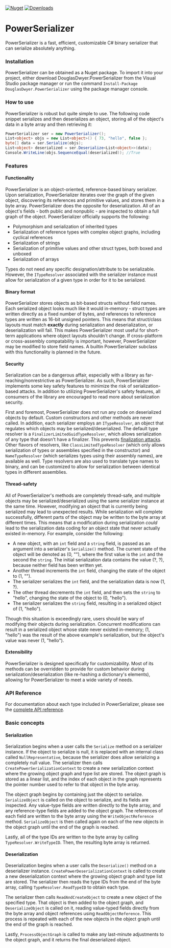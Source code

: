 [![Nuget](https://img.shields.io/nuget/v/DouglasDwyer.PowerSerializer)](https://www.nuget.org/packages/DouglasDwyer.PowerSerializer)
[![Downloads](https://img.shields.io/nuget/dt/DouglasDwyer.PowerSerializer)](https://www.nuget.org/packages/DouglasDwyer.PowerSerializer)

# PowerSerializer
 PowerSerializer is a fast, efficient, customizable C# binary serializer that can serialize absolutely anything.

### Installation

PowerSerializer can be obtained as a Nuget package. To import it into your project, either download DouglasDwyer.PowerSerializer from the Visual Studio package manager or run the command `Install-Package DouglasDwyer.PowerSerializer` using the package manager console.

### How to use

PowerSerializer is robust but quite simple to use. The following code snippet serializes and then deserializes an object, storing all of the object's data in a byte array and then retrieving it:
```csharp
PowerSerializer ser = new PowerSerializer();
List<object> objs = new List<object>() { 73, "hello", false };
byte[] data = ser.Serialize(objs);
List<object> deserialized = ser.Deserialize<List<object>>(data);
Console.WriteLine(objs.SequenceEqual(deserialized)); //True
```

### Features

#### Functionality
PowerSerializer is an object-oriented, reference-based binary serializer. Upon serialization, PowerSerializer iterates over the graph of the given object, discovering its references and primitive values, and stores them in a byte array. PowerSerializer does the opposite for deserialization. All of an object's fields - both public and nonpublic - are inspected to obtain a full graph of the object. PowerSerializer officially supports the following:
- Polymorphism and serialization of inherited types
- Serialization of reference types with complex object graphs, including cyclical references
- Serialization of strings
- Serialization of primitive values and other struct types, both boxed and unboxed
- Serialization of arrays

Types do not need any specific designation/attribute to be serializable. However, the `ITypeResolver` associated with the serializer instance must allow for serialization of a given type in order for it to be serialized.

#### Binary format

PowerSerializer stores objects as bit-based structs without field names. Each serialized object looks much like it would in-memory - struct types are written directly as a fixed number of bytes, and references to reference types are written as 16-bit unsigned pointers. This means that struct/class layouts must match **exactly** during serialization and deserialization, or deserialization will fail. This makes PowerSerializer most useful for short-term applications where object layouts shouldn't change. If cross-platform or cross-assembly compatability is important, however, PowerSerializer may be modified to store field names. A builtin PowerSerializer subclass with this functionality is planned in the future.

#### Security

Serialization can be a dangerous affair, especially with a library as far-reaching/nonrestrictive as PowerSerializer. As such, PowerSerializer implements some key safety features to minimize the risk of serialization-based attacks. In addition to utilizing PowerSerializer's safety features, all consumers of the library are encouraged to read more about serialization security.

First and foremost, PowerSerializer does not run any code on deserialized objects by default. Custom constructors and other methods are never called. In addition, each serializer employs an `ITypeResolver`, an object that regulates which objects may be serialized/deserialized. The default type resolver is a `FinalizerLimitedGuidTypeResolver`, which allows serialization of any type that doesn't have a finalizer. This prevents [finalization attacks](https://security.stackexchange.com/questions/13490/is-it-safe-to-binary-deserialize-user-provided-data). Other flavors of resolvers, like `ClassLimitedTypeResolver` (which only allows serialization of types or assemblies specified in the constructor) and `NameTypeResolver` (which serializes types using their assembly names), are available as well. Type resolvers are also used to translate type names to binary, and can be customized to allow for serialization between identical types in different assemblies.

#### Thread-safety

All of PowerSerializer's methods are completely thread-safe, and multiple objects may be serialized/deserialized using the same serializer instance at the same time. However, modifying an object that is currently being serialized may lead to unexpected results. While serialization will complete successfully, different parts of the object may be written to the byte array at different times. This means that a modification during serialization *could* lead to the serialization data coding for an object state that never actually existed in-memory. For example, consider the following:
- A new object, with an `int` field and a `string` field, is passed as an argument into a serializer's `Serialize()` method. The current state of the object will be denoted as (0, ""), where the first value is the `int` and the second the `string`. The initial serialization data contains the value (?, ?), because neither field has been written yet.
- Another thread increments the `int` field, changing the state of the object to (1, "").
- The serializer serializes the `int` field, and the serialization data is now (1, ?).
- The other thread decrements the `int` field, and then sets the `string` to "hello", changing the state of the object to (0, "hello").
- The serializer serializes the `string` field, resulting in a serialized object of (1, "hello").

Though this situation is exceedingly rare, users should be wary of modifying their objects during serialization. Concurrent modifications can result in a serialized object whose state never existed in-memory; (1, "hello") was the result of the above example's serialization, but the object's value was never (1, "hello").

#### Extensibility

PowerSerializer is designed specifically for customizability. Most of its methods can be overridden to provide for custom behavior during serialization/deserialization (like re-hashing a dictionary's elements), allowing for PowerSerializer to meet a wide variety of needs.

### API Reference

For documentation about each type included in PowerSerializer, please see the [complete API reference](https://douglasdwyer.github.io/PowerSerializer/).

### Basic concepts

#### Serialization

Serialization begins when a user calls the `Serialize` method on a serializer instance. If the object to serialize is null, it is replaced with an internal class called `NullRepresentative`, because the serializer does allow serializing a completely null value. The serializer then calls `CreatePowerSerializationContext` to create a new serialization context where the growing object graph and type list are stored. The object graph is stored as a linear list, and the index of each object in the graph represents the pointer number used to refer to that object in the byte array.

The object graph begins by containing just the object to serialize. `SerializeObject` is called on the object to serialize, and its fields are inspected. Any value-type fields are written directly to the byte array, and any reference-type fields are added to the object graph. The references of each field are written to the byte array using the `WriteObjectReference` method. `SerializeObject` is then called again on each of the new objects in the object graph until the end of the graph is reached.

Lastly, all of the type IDs are written to the byte array by calling `TypeResolver.WriteTypeID`. Then, the resulting byte array is returned.

#### Deserialization

Deserialization begins when a user calls the `Deserialize()` method on a deserializer instance. `CreatePowerDeserializationContext` is called to create a new deserialization context where the growing object graph and type list are stored. The serializer then reads the type IDs from the end of the byte array, calling `TypeResolver.ReadTypeID` to obtain each type.

The serializer then calls `ReadAndCreateObject` to create a new object of the specified type. That object is then added to the object graph, and `DeserializeObject` is called on it, reading value-typed fields directly from the byte array and object references using `ReadObjectReference`. This process is repeated with each of the new objects in the object graph until the end of the graph is reached.

Lastly, `ProcessObjectGraph` is called to make any last-minute adjustments to the object graph, and it returns the final deserialized object.
